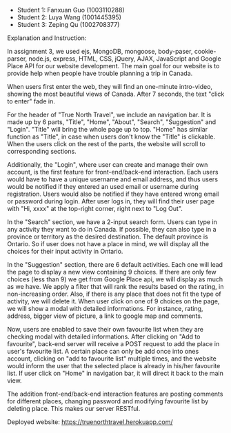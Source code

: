 - Student 1: Fanxuan Guo (1003110288)
- Student 2: Luya Wang (1001445395)
- Student 3: Zeping Qu (1002708377)

Explanation and Instruction:

In assignment 3, we used ejs, MongoDB, mongoose, body-paser, cookie-parser, node.js, express, HTML, CSS, jQuery, AJAX, JavaScript and Google Place API for our website development. The main goal for our website is to provide help when people have trouble planning a trip in Canada.
  
When users first enter the web, they will find an one-minute intro-video, showing the most beautiful views of Canada. After 7 seconds, the text "click to enter" fade in.

For the header of "True North Travel", we include an navigation bar. It is made up by 6 parts, "Title", "Home", "About", "Search", "Suggestion" and "Login". "Title" will bring the whole page up to top. "Home" has similar function as "Title", in case when users don't know the "Title" is clickable. When the users click on the rest of the parts, the website will scroll to corresponding sections. 

Additionally, the "Login", where user can create and manage their own account, is the first feature for front-end/back-end interaction. Each users would have to have a unique username and email address, and thus users would be notified if they entered an used email or username during registration. Users would also be notified if they have entered wrong email or password during login. After user logs in, they will find their user page with "Hi, xxxx" at the top-right corner, right next to "Log Out".

In the "Search" section, we have a 2-input search form. Users can type in any activity they want to do in Canada. If possible, they can also type in a province or territory as the desired destination. The default province is Ontario. So if user does not have a place in mind, we will display all the choices for their input activity in Ontario.

In the "Suggestion" section, there are 6 default activities. Each one will lead the page to display a new view containing 9 choices. If there are only few choices (less than 9) we get from Google Place api, we will display as much as we have. We apply a filter that will rank the results based on the rating, in non-increasing order. Also, if there is any place that does not fit the type of activity, we will delete it. When user click on one of 9 choices on the page, we will show a modal with detailed informations. For instance, rating, address, bigger view of picture, a link to google map and comments.  

Now, users are enabled to save their own favourite list when they are checking modal with detailed informations. After clicking on "Add to favourite", back-end server will receive a POST request to add the place in user's favourite list. A certain place can only be add once into ones account, clicking on "add to favourite list" multiple times, and the website would inform the user that the selected place is already in his/her favourite list. If user click on "Home" in navigation bar, it will direct it back to the main view.
 
The addition front-end/back-end interaction features are posting comments for different places, changing password and modifying favourite list by deleting place. This makes our server RESTful.

Deployed website: https://truenorthtravel.herokuapp.com/
